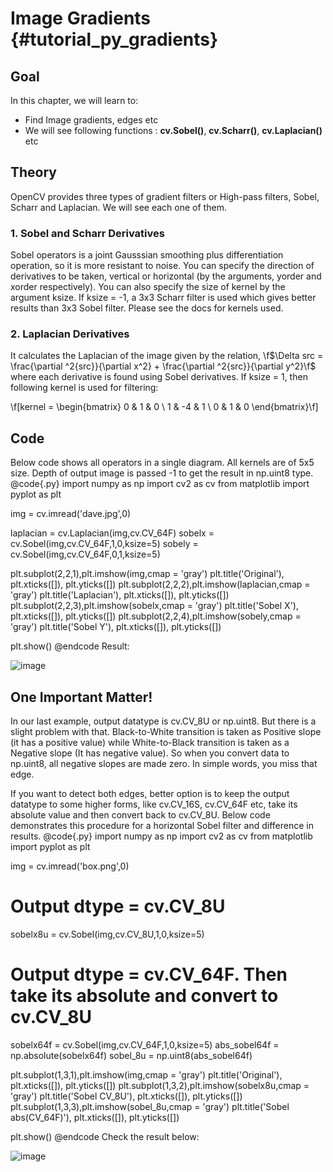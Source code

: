 Image Gradients {#tutorial_py_gradients}
===============

Goal
----

In this chapter, we will learn to:

-   Find Image gradients, edges etc
-   We will see following functions : **cv.Sobel()**, **cv.Scharr()**, **cv.Laplacian()** etc

Theory
------

OpenCV provides three types of gradient filters or High-pass filters, Sobel, Scharr and Laplacian.
We will see each one of them.

### 1. Sobel and Scharr Derivatives

Sobel operators is a joint Gausssian smoothing plus differentiation operation, so it is more
resistant to noise. You can specify the direction of derivatives to be taken, vertical or horizontal
(by the arguments, yorder and xorder respectively). You can also specify the size of kernel by the
argument ksize. If ksize = -1, a 3x3 Scharr filter is used which gives better results than 3x3 Sobel
filter. Please see the docs for kernels used.

### 2. Laplacian Derivatives

It calculates the Laplacian of the image given by the relation,
\f$\Delta src = \frac{\partial ^2{src}}{\partial x^2} + \frac{\partial ^2{src}}{\partial y^2}\f$ where
each derivative is found using Sobel derivatives. If ksize = 1, then following kernel is used for
filtering:

\f[kernel = \begin{bmatrix} 0 & 1 & 0 \\ 1 & -4 & 1 \\ 0 & 1 & 0  \end{bmatrix}\f]

Code
----

Below code shows all operators in a single diagram. All kernels are of 5x5 size. Depth of output
image is passed -1 to get the result in np.uint8 type.
@code{.py}
import numpy as np
import cv2 as cv
from matplotlib import pyplot as plt

img = cv.imread('dave.jpg',0)

laplacian = cv.Laplacian(img,cv.CV_64F)
sobelx = cv.Sobel(img,cv.CV_64F,1,0,ksize=5)
sobely = cv.Sobel(img,cv.CV_64F,0,1,ksize=5)

plt.subplot(2,2,1),plt.imshow(img,cmap = 'gray')
plt.title('Original'), plt.xticks([]), plt.yticks([])
plt.subplot(2,2,2),plt.imshow(laplacian,cmap = 'gray')
plt.title('Laplacian'), plt.xticks([]), plt.yticks([])
plt.subplot(2,2,3),plt.imshow(sobelx,cmap = 'gray')
plt.title('Sobel X'), plt.xticks([]), plt.yticks([])
plt.subplot(2,2,4),plt.imshow(sobely,cmap = 'gray')
plt.title('Sobel Y'), plt.xticks([]), plt.yticks([])

plt.show()
@endcode
Result:

![image](images/gradients.jpg)

One Important Matter!
---------------------

In our last example, output datatype is cv.CV_8U or np.uint8. But there is a slight problem with
that. Black-to-White transition is taken as Positive slope (it has a positive value) while
White-to-Black transition is taken as a Negative slope (It has negative value). So when you convert
data to np.uint8, all negative slopes are made zero. In simple words, you miss that edge.

If you want to detect both edges, better option is to keep the output datatype to some higher forms,
like cv.CV_16S, cv.CV_64F etc, take its absolute value and then convert back to cv.CV_8U.
Below code demonstrates this procedure for a horizontal Sobel filter and difference in results.
@code{.py}
import numpy as np
import cv2 as cv
from matplotlib import pyplot as plt

img = cv.imread('box.png',0)

# Output dtype = cv.CV_8U
sobelx8u = cv.Sobel(img,cv.CV_8U,1,0,ksize=5)

# Output dtype = cv.CV_64F. Then take its absolute and convert to cv.CV_8U
sobelx64f = cv.Sobel(img,cv.CV_64F,1,0,ksize=5)
abs_sobel64f = np.absolute(sobelx64f)
sobel_8u = np.uint8(abs_sobel64f)

plt.subplot(1,3,1),plt.imshow(img,cmap = 'gray')
plt.title('Original'), plt.xticks([]), plt.yticks([])
plt.subplot(1,3,2),plt.imshow(sobelx8u,cmap = 'gray')
plt.title('Sobel CV_8U'), plt.xticks([]), plt.yticks([])
plt.subplot(1,3,3),plt.imshow(sobel_8u,cmap = 'gray')
plt.title('Sobel abs(CV_64F)'), plt.xticks([]), plt.yticks([])

plt.show()
@endcode
Check the result below:

![image](images/double_edge.jpg)
